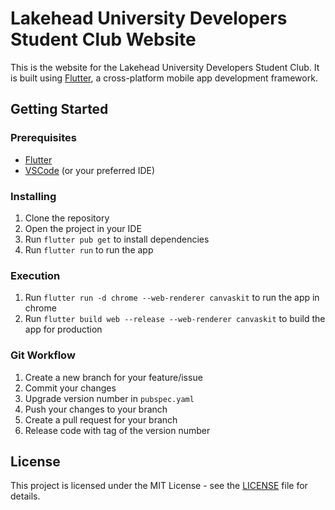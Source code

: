 # Lakehead University Developers Student Club Website

This is the website for the Lakehead University Developers Student Club. It is built using [Flutter](https://flutter.dev/), a cross-platform mobile app development framework.

## Getting Started

### Prerequisites

- [Flutter](https://flutter.dev/docs/get-started/install)
- [VSCode](https://code.visualstudio.com/) (or your preferred IDE)

### Installing

1. Clone the repository
2. Open the project in your IDE
3. Run `flutter pub get` to install dependencies
4. Run `flutter run` to run the app

### Execution

1. Run `flutter run -d chrome --web-renderer canvaskit` to run the app in chrome
2. Run `flutter build web --release --web-renderer canvaskit` to build the app for production

### Git Workflow

1. Create a new branch for your feature/issue
2. Commit your changes
3. Upgrade version number in `pubspec.yaml`
4. Push your changes to your branch
5. Create a pull request for your branch
6. Release code with tag of the version number

## License

This project is licensed under the MIT License - see the [LICENSE](LICENSE) file for details.
